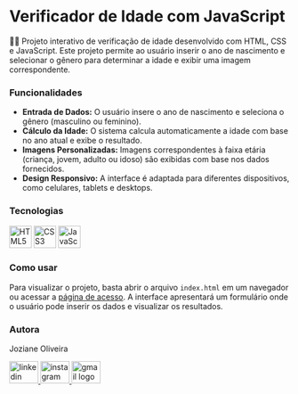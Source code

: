 <h1>Verificador de Idade com JavaScript</h1>

<p align="left">
  📅👤 Projeto interativo de verificação de idade desenvolvido com HTML, CSS e JavaScript. Este projeto permite ao usuário inserir o ano de nascimento e selecionar o gênero para determinar a idade e exibir uma imagem correspondente.
</p>

<h3 align="left">Funcionalidades</h3>
<ul>
  <li>
    <strong>Entrada de Dados:</strong> O usuário insere o ano de nascimento e seleciona o gênero (masculino ou feminino).
  </li>
  <li>
    <strong>Cálculo da Idade:</strong> O sistema calcula automaticamente a idade com base no ano atual e exibe o resultado.
  </li>
  <li>
    <strong>Imagens Personalizadas:</strong> Imagens correspondentes à faixa etária (criança, jovem, adulto ou idoso) são exibidas com base nos dados fornecidos.
  </li>
  <li>
    <strong>Design Responsivo:</strong> A interface é adaptada para diferentes dispositivos, como celulares, tablets e desktops.
  </li>
</ul>

<h3 align="left">Tecnologias</h3>
<div align="left">
  <img src="https://cdn.jsdelivr.net/gh/devicons/devicon/icons/html5/html5-original-wordmark.svg" height="40" alt="HTML5 logo" />
  <img src="https://cdn.jsdelivr.net/gh/devicons/devicon/icons/css3/css3-original-wordmark.svg" height="40" alt="CSS3 logo" />
  <img src="https://cdn.jsdelivr.net/gh/devicons/devicon/icons/javascript/javascript-plain.svg" height="40" alt="JavaScript logo" />
</div>

<h3 align="left">Como usar</h3>
<p align="left">
  Para visualizar o projeto, basta abrir o arquivo <code>index.html</code> em um navegador ou acessar a 
  <a href="https://jozianeoliveira.github.io/VerificadordeIdade/" target="_blank">página de acesso</a>. 
  A interface apresentará um formulário onde o usuário pode inserir os dados e visualizar os resultados.
</p>

<h3 align="left">Autora</h3>
<p align="left">Joziane Oliveira</p>

<div align="left">
  <a href="https://www.linkedin.com/in/joziane-oliveira-144317182/" target="_blank">
    <img src="https://raw.githubusercontent.com/maurodesouza/profile-readme-generator/master/src/assets/icons/social/linkedin/default.svg" width="52" height="40" alt="linkedin logo" />
  </a>
  <a href="https://www.instagram.com/jozioliveirabr/" target="_blank">
    <img src="https://raw.githubusercontent.com/maurodesouza/profile-readme-generator/master/src/assets/icons/social/instagram/default.svg" width="52" height="40" alt="instagram logo" />
  </a>
  <a href="mailto:joziane.oliveira@educacao.mg.gov.br" target="_blank">
    <img src="https://raw.githubusercontent.com/maurodesouza/profile-readme-generator/master/src/assets/icons/social/gmail/default.svg" width="52" height="40" alt="gmail logo" />
  </a>
</div>
